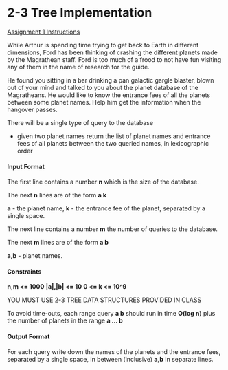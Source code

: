 # 2-3 Tree Implementation

[Assignment 1 Instructions](https://www.hackerrank.com/contests/basic-algorithms-spring-2020-pa1/challenges/fords-dilemma-1)

While Arthur is spending time trying to get back to Earth in different dimensions, Ford has been thinking of crashing the different planets made by the Magrathean staff. Ford is too much of a frood to not have fun visiting any of them in the name of research for the guide.

He found you sitting in a bar drinking a pan galactic gargle blaster, blown out of your mind and talked to you about the planet database of the Magratheans. He would like to know the entrance fees of all the planets between some planet names. Help him get the information when the hangover passes.

There will be a single type of query to the database

-   given two planet names return the list of planet names and entrance fees of all planets between the two queried names, in lexicographic order

#### Input Format

The first line contains a number **n** which is the size of the database.

The next **n** lines are of the form **a k**

**a** - the planet name, **k** - the entrance fee of the planet, separated by a single space.

The next line contains a number **m** the number of queries to the database.

The next **m** lines are of the form **a b**

**a,b** - planet names.

#### Constraints

**n,m <= 1000**
**|a|,|b| <= 10**
**0 <= k <= 10^9**

YOU MUST USE 2-3 TREE DATA STRUCTURES PROVIDED IN CLASS

To avoid time-outs, each range query **a b** should run in time **O(log n)** plus the number of planets in the range **a ... b**

#### Output Format

For each query write down the names of the planets and the entrance fees, separated by a single space, in between (inclusive) **a,b** in separate lines.
